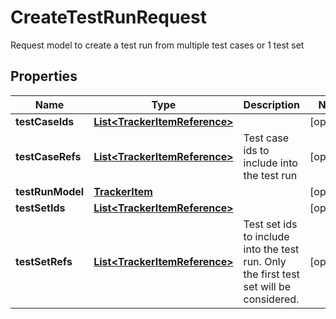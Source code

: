 

# CreateTestRunRequest

Request model to create a test run from multiple test cases or 1 test set

## Properties

| Name | Type | Description | Notes |
|------------ | ------------- | ------------- | -------------|
|**testCaseIds** | [**List&lt;TrackerItemReference&gt;**](TrackerItemReference.md) |  |  [optional] |
|**testCaseRefs** | [**List&lt;TrackerItemReference&gt;**](TrackerItemReference.md) | Test case ids to include into the test run |  [optional] |
|**testRunModel** | [**TrackerItem**](TrackerItem.md) |  |  [optional] |
|**testSetIds** | [**List&lt;TrackerItemReference&gt;**](TrackerItemReference.md) |  |  [optional] |
|**testSetRefs** | [**List&lt;TrackerItemReference&gt;**](TrackerItemReference.md) | Test set ids to include into the test run. Only the first test set will be considered. |  [optional] |



